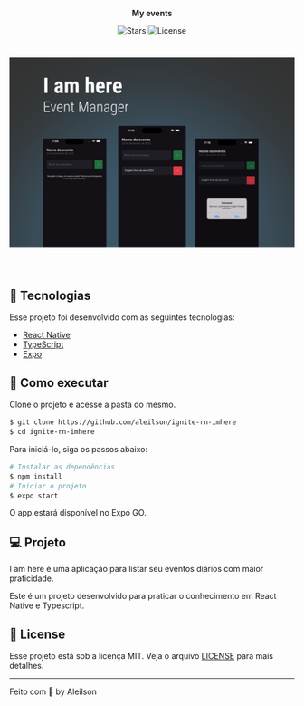 <p align="center">
  <strong>My events</strong>
</p>

<p align="center">
  
  <img src="https://img.shields.io/github/stars/aleilson/rocket-todo-ignite?label=stars&message=MIT&color=8257E5&labelColor=000000" alt="Stars">

  <img  src="https://img.shields.io/static/v1?label=license&message=MIT&color=8257E5&labelColor=000000" alt="License">   
</p>

<h1 align="center">
    <img alt="I am here event manager" src=".github/imhere-thumb.png" />
</h1>

<br>

## 🧪 Tecnologias

Esse projeto foi desenvolvido com as seguintes tecnologias:

- [React Native](https://reactnative.dev/)
- [TypeScript](https://www.typescriptlang.org/)
- [Expo](https://expo.dev/)

## 🚀 Como executar

Clone o projeto e acesse a pasta do mesmo.

```bash
$ git clone https://github.com/aleilson/ignite-rn-imhere
$ cd ignite-rn-imhere
```

Para iniciá-lo, siga os passos abaixo:
```bash
# Instalar as dependências
$ npm install
# Iniciar o projeto
$ expo start
```
O app estará disponível no Expo GO.

## 💻 Projeto

I am here é uma aplicação para listar seu eventos diários com maior praticidade.

Este é um projeto desenvolvido para praticar o conhecimento em React Native e Typescript.


## 📝 License

Esse projeto está sob a licença MIT. Veja o arquivo [LICENSE](LICENSE.md) para mais detalhes.

---

Feito com 💜 by Aleilson